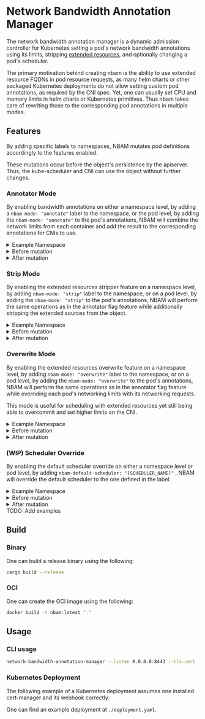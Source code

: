 # Network Bandwidth Annotation Manager

The network bandwidth annotation manager is a dynamic admission controller for Kubernetes setting a pod's network bandwidth annotations using its limits, stripping [extended resources], and optionally changing a pod's scheduler.

The primary motivation behind creating nbam is the ability to use extended resource FQDNs in pod resource requests, as many helm charts or other packaged Kubernetes deployments do not allow setting custom pod annotations, as required by the CNI spec.
Yet, one can usually set CPU and memory limits in helm charts or Kubernetes primitives. Thus nbam takes care of rewriting those to the corresponding pod annotations in multiple modes.

## Features

By adding specific labels to namespaces, NBAM mutates pod definitions accordingly to the features enabled.

These mutations occur before the object's persistence by the apiserver.
Thus, the kube-scheduler and CNI can use the object without further changes.

### Annotator Mode

By enabling bandwidth annotations on either a namespace level, by adding a `nbam-mode: "annotate"` label to the namespace, or the pod level, by adding the `nbam-mode: "annotate"` to the pod's annotations, NBAM will combine the network limits from each container and add the result to the corresponding annotations for CNIs to use.

<details>
<summary>Example Namespace</summary>

```yaml
apiVersion: v1
kind: Namespace
metadata:
  name: nbam-test
  labels:
    nbam-mode: "annotate"
```

</details>

<details>
 <summary>Before mutation</summary>

```yaml
apiVersion: v1
kind: Pod
metadata:
  name: my-pod
  namespace: nbam-test
spec:
  containers:
  - name: my-container
    image: nginx:1.23
    resources:
      requests:
        cpu: 2
        networking.k8s.io/ingress-bandwidth: 1M
        networking.k8s.io/egress-bandwidth: 1M
      limits:
        cpu: 4
        # Limits the ingress bandwidth to 1Mbit/s
        networking.k8s.io/ingress-bandwidth: 1M
        # Limits the egress bandwidth to 1Mbit/s
        networking.k8s.io/egress-bandwidth: 1M
```

</details>

<details>
<summary>After mutation</summary>

```yaml
apiVersion: v1
kind: Pod
metadata:
  name: my-pod
  namespace: nbam-test
  annotations:
    # These annotations are used by CNIs for traffic shaping
    kubernetes.io/ingress-bandwidth: 1M
    kubernetes.io/egress-bandwidth: 1M
    # These additional annotations are set by the mutating webhook for
    # use with custom schedulers
    kubernetes.io/ingress-request: 1M
    kubernetes.io/egress-request: 1M
spec:
  containers:
  - name: my-container
    image: nginx:1.23
    resources:
      requests:
        cpu: 2
        networking.k8s.io/ingress-bandwidth: 1M
        networking.k8s.io/egress-bandwidth: 1M
      limits:
        cpu: 4
        networking.k8s.io/ingress-bandwidth: 1M
        networking.k8s.io/egress-bandwidth: 1M
```

</details>

### Strip Mode

By enabling the extended resources stripper feature on a namespace level, by adding `nbam-mode: "strip"` label to the namespace, or on a pod level, by adding the `nbam-mode: "strip"` to the pod's annotations, NBAM will perform the same operations as in the annotator flag feature while additionally stripping the extended sources from the object.

<details>
<summary>Example Namespace</summary>

```yaml
apiVersion: v1
kind: Namespace
metadata:
  name: nbam-test
  labels:
    nbam-mode: "strip"
```

</details>

<details>
 <summary>Before mutation</summary>

```yaml
apiVersion: v1
kind: Pod
metadata:
  name: my-pod
  namespace: nbam-test
spec:
  containers:
  - name: my-container
    image: nginx:1.23
    resources:
      requests:
        cpu: 2
        networking.k8s.io/ingress-bandwidth: 1M
        networking.k8s.io/egress-bandwidth: 1M
      limits:
        cpu: 4
        # Limits the ingress bandwidth to 2Mbit/s
        networking.k8s.io/ingress-bandwidth: 2M
        # Limits the egress bandwidth to 2Mbit/s
        networking.k8s.io/egress-bandwidth: 2M
```

</details>

<details>
<summary>After mutation</summary>

```yaml
apiVersion: v1
kind: Pod
metadata:
  name: my-pod
  namespace: nbam-test
  annotations:
    kubernetes.io/ingress-bandwidth: 2M
    kubernetes.io/egress-bandwidth: 2M
    kubernetes.io/ingress-request: 1M
    kubernetes.io/egress-request: 1M
spec:
  containers:
  - name: my-container
    image: nginx:1.23
    resources:
      requests:
        cpu: 2
      limits:
        cpu: 4
```

</details>

### Overwrite Mode

By enabling the extended resources overwrite feature on a namespace level, by adding `nbam-mode: "overwrite"` label to the namespace, or on a pod level, by adding the `nbam-mode: "overwrite"` to the pod's annotations, NBAM will perform the same operations as in the annotator flag feature while overriding each pod's networking limits with its networking requests.

This mode is useful for scheduling with extended resources yet still being able to overcommit and set higher limits on the CNI.

<details>
<summary>Example Namespace</summary>

```yaml
apiVersion: v1
kind: Namespace
metadata:
  name: nbam-test
  labels:
    nbam-mode: "overwrite"
```

</details>

<details>
 <summary>Before mutation</summary>

```yaml
apiVersion: v1
kind: Pod
metadata:
  name: my-pod
  namespace: nbam-test
spec:
  containers:
  - name: my-container
    image: nginx:1.23
    resources:
      requests:
        cpu: 2
        networking.k8s.io/ingress-bandwidth: 1M
        networking.k8s.io/egress-bandwidth: 1M
      limits:
        cpu: 4
        # Limits the ingress bandwidth to 2Mbit/s
        networking.k8s.io/ingress-bandwidth: 2M
        # Limits the egress bandwidth to 2Mbit/s
        networking.k8s.io/egress-bandwidth: 2M
```

</details>

<details>
<summary>After mutation</summary>

```yaml
apiVersion: v1
kind: Pod
metadata:
  name: my-pod
  namespace: nbam-test
  annotations:
    kubernetes.io/ingress-bandwidth: 4M
    kubernetes.io/egress-bandwidth: 4M
    kubernetes.io/ingress-request: 1M
    kubernetes.io/egress-request: 1M
spec:
  containers:
  - name: my-container
    image: nginx:1.23
    resources:
      requests:
        cpu: 2
        networking.k8s.io/ingress-bandwidth: 1M
        networking.k8s.io/egress-bandwidth: 1M
      limits:
        cpu: 4
        networking.k8s.io/ingress-bandwidth: 1M
        networking.k8s.io/egress-bandwidth: 1M
```

</details>

### (WIP) Scheduler Override

By enabling the default scheduler override on either a namespace level or pod level, by adding `nbam-default-scheduler: "[SCHEDULER_NAME]"` , NBAM will override the default scheduler to the one defined in the label.

<details>
<summary>Example Namespace</summary>

```yaml
apiVersion: v1
kind: Namespace
metadata:
  name: nbam-test
  labels:
    nbam-default-scheduler: my-scheduler
```

</details>

<details>
<summary>Before mutation</summary>

```yaml
apiVersion: v1
kind: Pod
metadata:
  name: default-scheduler-overwrite
spec:
  containers:
  - name: pod-with-second-annotation-container
    image: registry.k8s.io/pause:2.0
```

</details>

<details>
<summary>After mutation</summary>

```yaml
apiVersion: v1
kind: Pod
metadata:
  name: default-scheduler-overwrite
spec:
  schedulerName: my-scheduler
  containers:
  - name: pod-with-second-annotation-container
    image: registry.k8s.io/pause:2.0
```

</details>
TODO: Add examples

## Build

### Binary

One can build a release binary using the following:

```bash
cargo build --release
```

### OCI

One can create the OCI image using the following:

```bash
docker build -t nbam:latest "."
```

## Usage

### CLI usage

```bash
network-bandwidth-annotation-manager --listen 0.0.0.0:8443 --tls-cert ./cert.pem --tls-key ./key.pem
```

### Kubernetes Deployment

The following example of a Kubernetes deployment assumes one installed cert-manager and its webhook correctly.

One can find an example deployment at `./deployment.yaml`.

[extended resources]: https://kubernetes.io/docs/concepts/configuration/manage-resources-containers/#extended-resources
